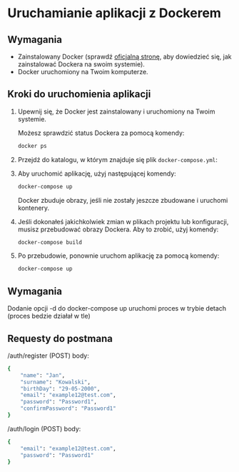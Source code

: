 # Uruchamianie aplikacji z Dockerem

## Wymagania

- Zainstalowany Docker (sprawdź [oficjalną stronę](https://docs.docker.com/get-docker/), aby dowiedzieć się, jak zainstalować Dockera na swoim systemie).
- Docker uruchomiony na Twoim komputerze.

## Kroki do uruchomienia aplikacji

1. Upewnij się, że Docker jest zainstalowany i uruchomiony na Twoim systemie.

   Możesz sprawdzić status Dockera za pomocą komendy:
      ```bash
    docker ps
      ```

2. Przejdź do katalogu, w którym znajduje się plik `docker-compose.yml`:

3. Aby uruchomić aplikację, użyj następującej komendy:
    ```bash
    docker-compose up
   ```
   Docker zbuduje obrazy, jeśli nie zostały jeszcze zbudowane i uruchomi kontenery.

4. Jeśli dokonałeś jakichkolwiek zmian w plikach projektu lub konfiguracji, musisz przebudować obrazy Dockera. Aby to zrobić, użyj komendy:
    ```bash
    docker-compose build
   ```
5. Po przebudowie, ponownie uruchom aplikację za pomocą komendy:
    ```bash
    docker-compose up 
   ```

## Wymagania
 Dodanie opcji -d do docker-compose up uruchomi proces w trybie detach (proces bedzie działał w tle)

## Requesty do postmana 
/auth/register (POST)
body:
```bash
{
    "name": "Jan",
    "surname": "Kowalski",
    "birthDay": "29-05-2000",
    "email": "example12@test.com",
    "password": "Password1",
    "confirmPassword": "Password1"
}
```

/auth/login (POST)
body:
```bash
{
    "email": "example12@test.com",
    "password": "Password1"
}
```

 
